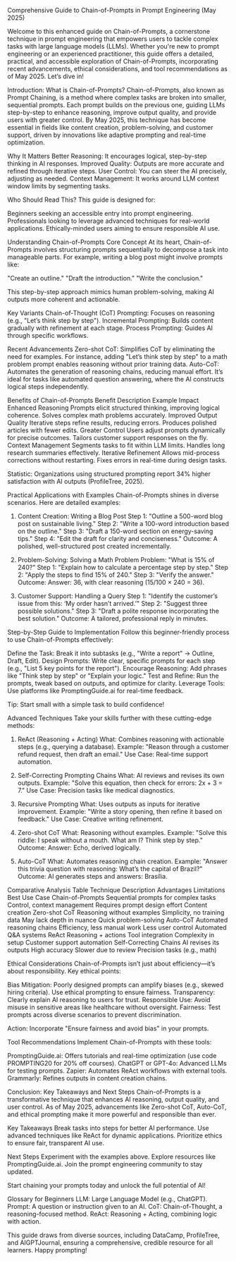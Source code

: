 Comprehensive Guide to Chain-of-Prompts in Prompt Engineering (May 2025)

Welcome to this enhanced guide on Chain-of-Prompts, a cornerstone technique in prompt engineering that empowers users to tackle complex tasks with large language models (LLMs). Whether you're new to prompt engineering or an experienced practitioner, this guide offers a detailed, practical, and accessible exploration of Chain-of-Prompts, incorporating recent advancements, ethical considerations, and tool recommendations as of May 2025. Let’s dive in!



Introduction: What is Chain-of-Prompts?
Chain-of-Prompts, also known as Prompt Chaining, is a method where complex tasks are broken into smaller, sequential prompts. Each prompt builds on the previous one, guiding LLMs step-by-step to enhance reasoning, improve output quality, and provide users with greater control. By May 2025, this technique has become essential in fields like content creation, problem-solving, and customer support, driven by innovations like adaptive prompting and real-time optimization.

Why It Matters
Better Reasoning: It encourages logical, step-by-step thinking in AI responses.
Improved Quality: Outputs are more accurate and refined through iterative steps.
User Control: You can steer the AI precisely, adjusting as needed.
Context Management: It works around LLM context window limits by segmenting tasks.

Who Should Read This?
This guide is designed for:

Beginners seeking an accessible entry into prompt engineering.
Professionals looking to leverage advanced techniques for real-world applications.
Ethically-minded users aiming to ensure responsible AI use.



Understanding Chain-of-Prompts
Core Concept
At its heart, Chain-of-Prompts involves structuring prompts sequentially to decompose a task into manageable parts. For example, writing a blog post might involve prompts like:

"Create an outline."
"Draft the introduction."
"Write the conclusion."

This step-by-step approach mimics human problem-solving, making AI outputs more coherent and actionable.

Key Variants
Chain-of-Thought (CoT) Prompting: Focuses on reasoning (e.g., "Let’s think step by step").
Incremental Prompting: Builds content gradually with refinement at each stage.
Process Prompting: Guides AI through specific workflows.

Recent Advancements
Zero-shot CoT: Simplifies CoT by eliminating the need for examples. For instance, adding "Let’s think step by step" to a math problem prompt enables reasoning without prior training data.
Auto-CoT: Automates the generation of reasoning chains, reducing manual effort. It’s ideal for tasks like automated question answering, where the AI constructs logical steps independently.



Benefits of Chain-of-Prompts
Benefit
Description
Example Impact
Enhanced Reasoning
Prompts elicit structured thinking, improving logical coherence.
Solves complex math problems accurately.
Improved Output Quality
Iterative steps refine results, reducing errors.
Produces polished articles with fewer edits.
Greater Control
Users adjust prompts dynamically for precise outcomes.
Tailors customer support responses on the fly.
Context Management
Segments tasks to fit within LLM limits.
Handles long research summaries effectively.
Iterative Refinement
Allows mid-process corrections without restarting.
Fixes errors in real-time during design tasks.


Statistic: Organizations using structured prompting report 34% higher satisfaction with AI outputs (ProfileTree, 2025).



Practical Applications with Examples
Chain-of-Prompts shines in diverse scenarios. Here are detailed examples:

1. Content Creation: Writing a Blog Post
Step 1: "Outline a 500-word blog post on sustainable living."
Step 2: "Write a 100-word introduction based on the outline."
Step 3: "Draft a 150-word section on energy-saving tips."
Step 4: "Edit the draft for clarity and conciseness."
Outcome: A polished, well-structured post created incrementally.

2. Problem-Solving: Solving a Math Problem
Problem: "What is 15% of 240?"
Step 1: "Explain how to calculate a percentage step by step."
Step 2: "Apply the steps to find 15% of 240."
Step 3: "Verify the answer."
Outcome: Answer: 36, with clear reasoning (15/100 × 240 = 36).

3. Customer Support: Handling a Query
Step 1: "Identify the customer’s issue from this: ‘My order hasn’t arrived.’"
Step 2: "Suggest three possible solutions."
Step 3: "Draft a polite response incorporating the best solution."
Outcome: A tailored, professional reply in minutes.



Step-by-Step Guide to Implementation
Follow this beginner-friendly process to use Chain-of-Prompts effectively:

Define the Task: Break it into subtasks (e.g., "Write a report" → Outline, Draft, Edit).
Design Prompts: Write clear, specific prompts for each step (e.g., "List 5 key points for the report").
Encourage Reasoning: Add phrases like "Think step by step" or "Explain your logic."
Test and Refine: Run the prompts, tweak based on outputs, and optimize for clarity.
Leverage Tools: Use platforms like PromptingGuide.ai for real-time feedback.

Tip: Start small with a simple task to build confidence!



Advanced Techniques
Take your skills further with these cutting-edge methods:

1. ReAct (Reasoning + Acting)
What: Combines reasoning with actionable steps (e.g., querying a database).
Example: "Reason through a customer refund request, then draft an email."
Use Case: Real-time support automation.

2. Self-Correcting Prompting Chains
What: AI reviews and revises its own outputs.
Example: "Solve this equation, then check for errors: 2x + 3 = 7."
Use Case: Precision tasks like medical diagnostics.

3. Recursive Prompting
What: Uses outputs as inputs for iterative improvement.
Example: "Write a story opening, then refine it based on feedback."
Use Case: Creative writing refinement.

4. Zero-shot CoT
What: Reasoning without examples.
Example: "Solve this riddle: I speak without a mouth. What am I? Think step by step."
Outcome: Answer: Echo, derived logically.

5. Auto-CoT
What: Automates reasoning chain creation.
Example: "Answer this trivia question with reasoning: What’s the capital of Brazil?"
Outcome: AI generates steps and answers: Brasília.



Comparative Analysis Table
Technique
Description
Advantages
Limitations
Best Use Case
Chain-of-Prompts
Sequential prompts for complex tasks
Control, context management
Requires prompt design effort
Content creation
Zero-shot CoT
Reasoning without examples
Simplicity, no training data
May lack depth in nuance
Quick problem-solving
Auto-CoT
Automated reasoning chains
Efficiency, less manual work
Less user control
Automated Q&A systems
ReAct
Reasoning + actions
Tool integration
Complexity in setup
Customer support automation
Self-Correcting Chains
AI revises its outputs
High accuracy
Slower due to review
Precision tasks (e.g., math)




Ethical Considerations
Chain-of-Prompts isn’t just about efficiency—it’s about responsibility. Key ethical points:

Bias Mitigation: Poorly designed prompts can amplify biases (e.g., skewed hiring criteria). Use ethical prompting to ensure fairness.
Transparency: Clearly explain AI reasoning to users for trust.
Responsible Use: Avoid misuse in sensitive areas like healthcare without oversight.
Fairness: Test prompts across diverse scenarios to prevent discrimination.

Action: Incorporate "Ensure fairness and avoid bias" in your prompts.



Tool Recommendations
Implement Chain-of-Prompts with these tools:

PromptingGuide.ai: Offers tutorials and real-time optimization (use code PROMPTING20 for 20% off courses).
ChatGPT or GPT-4o: Advanced LLMs for testing prompts.
Zapier: Automates ReAct workflows with external tools.
Grammarly: Refines outputs in content creation chains.



Conclusion: Key Takeaways and Next Steps
Chain-of-Prompts is a transformative technique that enhances AI reasoning, output quality, and user control. As of May 2025, advancements like Zero-shot CoT, Auto-CoT, and ethical prompting make it more powerful and responsible than ever.

Key Takeaways
Break tasks into steps for better AI performance.
Use advanced techniques like ReAct for dynamic applications.
Prioritize ethics to ensure fair, transparent AI use.

Next Steps
Experiment with the examples above.
Explore resources like PromptingGuide.ai.
Join the prompt engineering community to stay updated.

Start chaining your prompts today and unlock the full potential of AI!



Glossary for Beginners
LLM: Large Language Model (e.g., ChatGPT).
Prompt: A question or instruction given to an AI.
CoT: Chain-of-Thought, a reasoning-focused method.
ReAct: Reasoning + Acting, combining logic with action.



This guide draws from diverse sources, including DataCamp, ProfileTree, and AIGPTJournal, ensuring a comprehensive, credible resource for all learners. Happy prompting!


